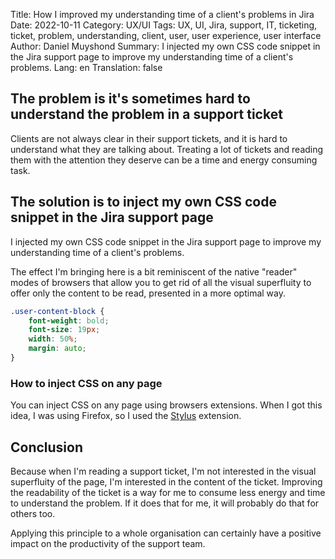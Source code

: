 Title: How I improved my understanding time of a client's problems in Jira
Date: 2022-10-11
Category: UX/UI
Tags: UX, UI, Jira, support, IT, ticketing, ticket, problem, understanding, client, user, user experience, user interface
Author: Daniel Muyshond
Summary: I injected my own CSS code snippet in the Jira support page to improve my understanding time of a client's problems.
Lang: en
Translation: false


## The problem is it's sometimes hard to understand the problem in a support ticket

Clients are not always clear in their support tickets, and it is hard to understand what they are talking about.
Treating a lot of tickets and reading them with the attention they deserve can be a time and energy consuming task.

## The solution is to inject my own CSS code snippet in the Jira support page

I injected my own CSS code snippet in the Jira support page to improve my understanding time of a client's problems.

The effect I'm bringing here is a bit reminiscent of the native "reader" modes of browsers that allow you to get rid of all the visual superfluity to offer only the content to be read, presented in a more optimal way.

```css
.user-content-block {
    font-weight: bold;
    font-size: 19px;
    width: 50%;
    margin: auto;
}
```

### How to inject CSS on any page

You can inject CSS on any page using browsers extensions.
When I got this idea, I was using Firefox, so I used the [Stylus](https://addons.mozilla.org/en-US/firefox/addon/styl-us/) extension.

## Conclusion

Because when I'm reading a support ticket, I'm not interested in the visual superfluity of the page, I'm interested in the content of the ticket.
Improving the readability of the ticket is a way for me to consume less energy and time to understand the problem.
If it does that for me, it will probably do that for others too.

Applying this principle to a whole organisation can certainly have a positive impact on the productivity of the support team.